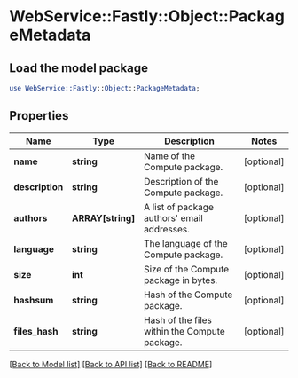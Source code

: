 # WebService::Fastly::Object::PackageMetadata

## Load the model package
```perl
use WebService::Fastly::Object::PackageMetadata;
```

## Properties
Name | Type | Description | Notes
------------ | ------------- | ------------- | -------------
**name** | **string** | Name of the Compute package. | [optional] 
**description** | **string** | Description of the Compute package. | [optional] 
**authors** | **ARRAY[string]** | A list of package authors&#39; email addresses. | [optional] 
**language** | **string** | The language of the Compute package. | [optional] 
**size** | **int** | Size of the Compute package in bytes. | [optional] 
**hashsum** | **string** | Hash of the Compute package. | [optional] 
**files_hash** | **string** | Hash of the files within the Compute package. | [optional] 

[[Back to Model list]](../README.md#documentation-for-models) [[Back to API list]](../README.md#documentation-for-api-endpoints) [[Back to README]](../README.md)


